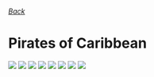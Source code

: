 ###### [Back](../Readme.md)
# Pirates of Caribbean

![](0.jpg)
![](1.jpg)
![](2.jpg)
![](3.jpg)
![](4.jpg)
![](5.jpg)
![](6.jpg)
![](7.jpg)